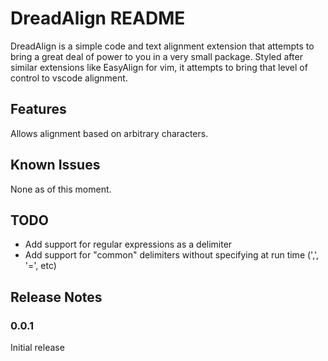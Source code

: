 # DreadAlign README

DreadAlign is a simple code and text alignment extension that attempts to bring
a great deal of power to you in a very small package. Styled after similar
extensions like EasyAlign for vim, it attempts to bring that level of control
to vscode alignment.

## Features

Allows alignment based on arbitrary characters.

## Known Issues

None as of this moment.

## TODO

* Add support for regular expressions as a delimiter
* Add support for "common" delimiters without specifying at run time (',', '=', etc)

## Release Notes

### 0.0.1

Initial release
